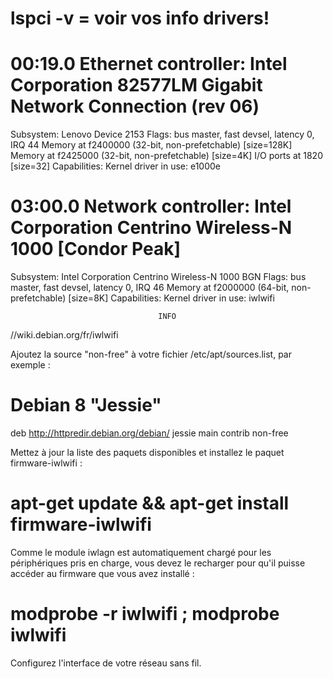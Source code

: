 #   lspci -v   =  voir vos info drivers! 

#   00:19.0 Ethernet controller: Intel Corporation 82577LM Gigabit Network Connection (rev 06)
  Subsystem: Lenovo Device 2153
  Flags: bus master, fast devsel, latency 0, IRQ 44
  Memory at f2400000 (32-bit, non-prefetchable) [size=128K]
  Memory at f2425000 (32-bit, non-prefetchable) [size=4K]
  I/O ports at 1820 [size=32]
  Capabilities: <access denied>
  Kernel driver in use: e1000e


#   03:00.0 Network controller: Intel Corporation Centrino Wireless-N 1000 [Condor Peak]
  Subsystem: Intel Corporation Centrino Wireless-N 1000 BGN
  Flags: bus master, fast devsel, latency 0, IRQ 46
  Memory at f2000000 (64-bit, non-prefetchable) [size=8K]
  Capabilities: <access denied>
  Kernel driver in use: iwlwifi
                          
                                     INFO
//wiki.debian.org/fr/iwlwifi


Ajoutez la source "non-free" à votre fichier /etc/apt/sources.list, par exemple :

# Debian 8 "Jessie"
deb http://httpredir.debian.org/debian/ jessie main contrib non-free

Mettez à jour la liste des paquets disponibles et installez le paquet firmware-iwlwifi :

# apt-get update && apt-get install firmware-iwlwifi

Comme le module iwlagn est automatiquement chargé pour les périphériques pris en charge, vous devez le recharger pour qu'il puisse accéder au firmware que vous avez installé :

# modprobe -r iwlwifi ; modprobe iwlwifi

Configurez l'interface de votre réseau sans fil. 
